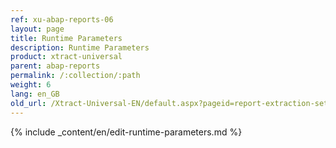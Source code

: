 ```yaml
---
ref: xu-abap-reports-06
layout: page
title: Runtime Parameters
description: Runtime Parameters
product: xtract-universal
parent: abap-reports
permalink: /:collection/:path
weight: 6
lang: en_GB
old_url: /Xtract-Universal-EN/default.aspx?pageid=report-extraction-settings
---
```


{% include _content/en/edit-runtime-parameters.md %}
